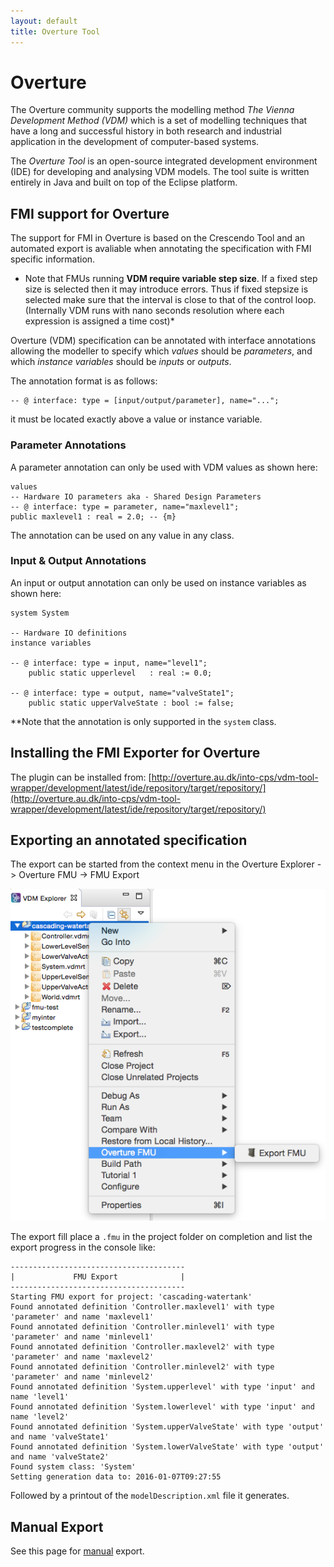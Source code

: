 ```yaml
---
layout: default
title: Overture Tool
---
```


# Overture

The Overture community supports the modelling method *The Vienna Development Method (VDM)* which is a set of modelling techniques that have a long and successful history in both research and industrial application in the development of computer-based systems.

The *Overture Tool* is an open-source integrated development environment (IDE) for developing and analysing VDM models. The tool suite is written entirely in Java and built on top of the Eclipse platform.

## FMI support for Overture

The support for FMI in Overture is based on the Crescendo Tool and an automated export is avaliable when annotating the specification with FMI specific information.

* Note that FMUs running **VDM require variable step size**. If a fixed step size is selected then it may introduce errors. Thus if fixed stepsize is selected make sure that the interval is close to that of the control loop. (Internally VDM runs with nano seconds resolution where each expression is assigned a time cost)*

Overture (VDM) specification can be annotated with interface annotations allowing the modeller to specify which *values* should be *parameters*, and which *instance variables* should be *inputs* or *outputs*.

The annotation format is as follows:

```
-- @ interface: type = [input/output/parameter], name="...";
```
it must be located exactly above a value or instance variable.

### Parameter Annotations

A parameter annotation can only be used with VDM values as shown here: 

```
values
-- Hardware IO parameters aka - Shared Design Parameters
-- @ interface: type = parameter, name="maxlevel1";
public maxlevel1 : real = 2.0; -- {m}
```
The annotation can be used on any value in any class.

### Input & Output Annotations

An input or output annotation can only be used on instance variables as shown here:


```
system System

-- Hardware IO definitions
instance variables
	
-- @ interface: type = input, name="level1";
    public static upperlevel   : real := 0.0;
 
-- @ interface: type = output, name="valveState1";   
    public static upperValveState : bool := false;
```

**Note that the annotation is only supported in the `system` class.

## Installing the FMI Exporter for Overture

The plugin can be installed from: [http://overture.au.dk/into-cps/vdm-tool-wrapper/development/latest/ide/repository/target/repository/](http://overture.au.dk/into-cps/vdm-tool-wrapper/development/latest/ide/repository/target/repository/)

## Exporting an annotated specification

The export can be started from the context menu in the Overture Explorer -> Overture FMU -> FMU Export

![alt text](overture-fmi-export-menu.png "Overture FMI Export Menu")

The export fill place a `.fmu` in the project folder on completion and list the export progress in the console like: 

```
---------------------------------------
|             FMU Export              |
---------------------------------------
Starting FMU export for project: 'cascading-watertank'
Found annotated definition 'Controller.maxlevel1' with type 'parameter' and name 'maxlevel1'
Found annotated definition 'Controller.minlevel1' with type 'parameter' and name 'minlevel1'
Found annotated definition 'Controller.maxlevel2' with type 'parameter' and name 'maxlevel2'
Found annotated definition 'Controller.minlevel2' with type 'parameter' and name 'minlevel2'
Found annotated definition 'System.upperlevel' with type 'input' and name 'level1'
Found annotated definition 'System.lowerlevel' with type 'input' and name 'level2'
Found annotated definition 'System.upperValveState' with type 'output' and name 'valveState1'
Found annotated definition 'System.lowerValveState' with type 'output' and name 'valveState2'
Found system class: 'System'
Setting generation data to: 2016-01-07T09:27:55
```

Followed by a printout of the `modelDescription.xml` file it generates.

## Manual Export

See this page for [manual](overture.html) export.

